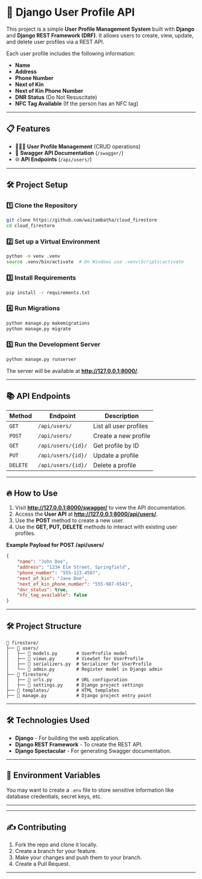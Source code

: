 
# 🚀 **Django User Profile API**

This project is a simple **User Profile Management System** built with **Django** and **Django REST Framework (DRF)**. It allows users to create, view, update, and delete user profiles via a REST API.

Each user profile includes the following information:
- **Name**
- **Address**
- **Phone Number**
- **Next of Kin**
- **Next of Kin Phone Number**
- **DNR Status** (Do Not Resuscitate)
- **NFC Tag Available** (If the person has an NFC tag)

---

## 📋 **Features**
- 🧑‍🤝‍🧑 **User Profile Management** (CRUD operations)
- 📜 **Swagger API Documentation** (`/swagger/`)
- 🌐 **API Endpoints** (`/api/users/`)

---

## 🛠️ **Project Setup**

### 1️⃣ **Clone the Repository**
```bash
git clone https://github.com/waitambatha/cloud_firestore
cd cloud_firestore
```

### 2️⃣ **Set up a Virtual Environment**
```bash
python -m venv .venv
source .venv/bin/activate  # On Windows use .venv\Scripts\activate
```

### 3️⃣ **Install Requirements**
```bash
pip install -r requirements.txt
```

### 4️⃣ **Run Migrations**
```bash
python manage.py makemigrations
python manage.py migrate
```

### 5️⃣ **Run the Development Server**
```bash
python manage.py runserver
```

The server will be available at **http://127.0.0.1:8000/**.

---

## 📚 **API Endpoints**

| **Method** | **Endpoint**           | **Description**        |
|------------|----------------------|-----------------------|
| `GET`      | `/api/users/`          | List all user profiles |
| `POST`     | `/api/users/`          | Create a new profile   |
| `GET`      | `/api/users/{id}/`     | Get profile by ID      |
| `PUT`      | `/api/users/{id}/`     | Update a profile       |
| `DELETE`   | `/api/users/{id}/`     | Delete a profile       |

---

## 🔥 **How to Use**

1. Visit **http://127.0.0.1:8000/swagger/** to view the API documentation.  
2. Access the **User API** at **http://127.0.0.1:8000/api/users/**.  
3. Use the **POST** method to create a new user.  
4. Use the **GET, PUT, DELETE** methods to interact with existing user profiles.  

**Example Payload for POST /api/users/**
```json
{
    "name": "John Doe",
    "address": "1234 Elm Street, Springfield",
    "phone_number": "555-123-4567",
    "next_of_kin": "Jane Doe",
    "next_of_kin_phone_number": "555-987-6543",
    "dnr_status": true,
    "nfc_tag_available": false
}
```

---

## 🛠️ **Project Structure**
```
📂 firestore/
├── 📂 users/
│   ├── 📄 models.py       # UserProfile model
│   ├── 📄 views.py        # ViewSet for UserProfile
│   ├── 📄 serializers.py  # Serializer for UserProfile
│   └── 📄 admin.py        # Register model in Django admin
├── 📂 firestore/
│   ├── 📄 urls.py         # URL configuration
│   ├── 📄 settings.py     # Django project settings
├── 📂 templates/          # HTML templates
├── 📄 manage.py           # Django project entry point
```

---

## 🛠️ **Technologies Used**
- **Django** - For building the web application.
- **Django REST Framework** - To create the REST API.
- **Django Spectacular** - For generating Swagger documentation.

---

## 📘 **Environment Variables**
You may want to create a `.env` file to store sensitive information like database credentials, secret keys, etc.

---


---

## ✍️ **Contributing**
1. Fork the repo and clone it locally.  
2. Create a branch for your feature.  
3. Make your changes and push them to your branch.  
4. Create a Pull Request.  

---

